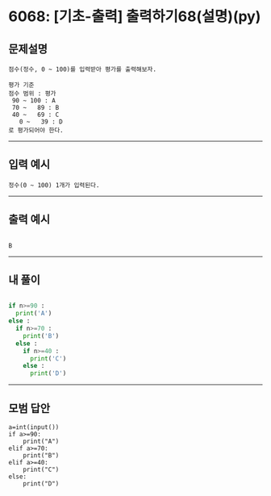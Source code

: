 # 6068: [기초-출력] 출력하기68(설명)(py)
## 문제설명
```
점수(정수, 0 ~ 100)를 입력받아 평가를 출력해보자.

평가 기준
점수 범위 : 평가
 90 ~ 100 : A
 70 ~   89 : B
 40 ~   69 : C
   0 ~   39 : D
로 평가되어야 한다.
```
***
## 입력 예시
~~~
정수(0 ~ 100) 1개가 입력된다.
~~~
***
## 출력 예시
~~~

B
~~~
***
## 내 풀이
```python

if n>=90 :
  print('A')
else :
  if n>=70 :
    print('B')
  else :
    if n>=40 :
      print('C')
    else :
      print('D') 
````
***
## 모범 답안
~~~pyhton
a=int(input()) 
if a>=90: 
    print("A") 
elif a>=70: 
    print("B") 
elif a>=40: 
    print("C") 
else: 
    print("D")

~~~